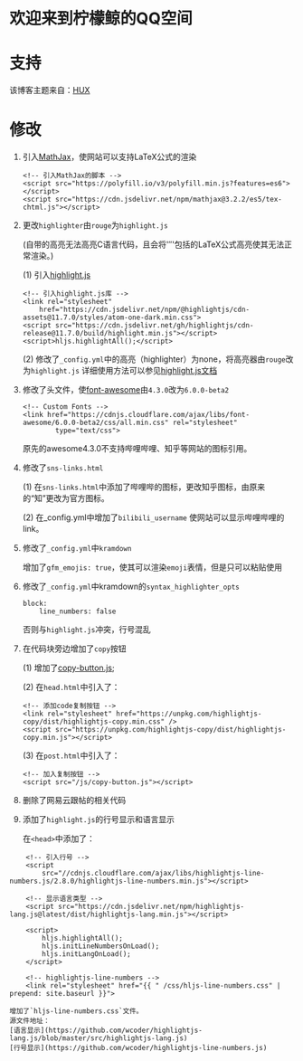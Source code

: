 # 欢迎来到柠檬鲸的QQ空间

# 支持
该博客主题来自：[HUX](<https://github.com/Huxpro/huxpro.github.io">)

# 修改

1. 引入[MathJax]((https://www.mathjax.org/))，使网站可以支持LaTeX公式的渲染
    ```
    <!-- 引入MathJax的脚本 -->
    <script src="https://polyfill.io/v3/polyfill.min.js?features=es6"></script>
    <script src="https://cdn.jsdelivr.net/npm/mathjax@3.2.2/es5/tex-chtml.js"></script>
    ```
2. 更改`highlighter`由`rouge`为`highlight.js`

    (自带的高亮无法高亮C语言代码，且会将'$''$'包括的LaTeX公式高亮使其无法正常渲染。)

    (1) 引入[highlight.js]((https://github.com/highlightjs/highlight.js))
    ```
    <!-- 引入highlight.js库 -->
    <link rel="stylesheet"
        href="https://cdn.jsdelivr.net/npm/@highlightjs/cdn-assets@11.7.0/styles/atom-one-dark.min.css">
    <script src="https://cdn.jsdelivr.net/gh/highlightjs/cdn-release@11.7.0/build/highlight.min.js"></script>
    <script>hljs.highlightAll();</script>
    ```

    (2) 修改了`_config.yml`中的高亮（highlighter）为none，将高亮器由`rouge`改为`highlight.js`
    详细使用方法可以参见[highlight.js文档]((http://highlight.cndoc.wiki/doc))
    
3. 修改了头文件，使[font-awesome](https://fontawesome.com)由`4.3.0`改为`6.0.0-beta2`
    ```
    <!-- Custom Fonts -->
    <link href="https://cdnjs.cloudflare.com/ajax/libs/font-awesome/6.0.0-beta2/css/all.min.css" rel="stylesheet"
            type="text/css">
    ```
    原先的awesome4.3.0不支持哔哩哔哩、知乎等网站的图标引用。

4. 修改了`sns-links.html`

    (1) 在`sns-links.html`中添加了哔哩哔的图标，更改知乎图标，由原来的“知”更改为官方图标。
    
    (2) 在_config.yml中增加了`bilibili_username`
    使网站可以显示哔哩哔哩的link。

5. 修改了`_config.yml`中`kramdown`

    增加了`gfm_emojis: true`，使其可以渲染`emoji`表情，但是只可以粘贴使用

6. 修改了`_config.yml`中kramdown的`syntax_highlighter_opts`
    ```
    block:
        line_numbers: false
    ```
    否则与`highlight.js`冲突，行号混乱

7. 在代码块旁边增加了`copy`按钮

    (1) 增加了[copy-button.js](https://github.com/arronhunt/highlightjs-copy);

    (2) 在`head.html`中引入了：
    ```
    <!-- 添加code复制按钮 -->
    <link rel="stylesheet" href="https://unpkg.com/highlightjs-copy/dist/highlightjs-copy.min.css" />
    <script src="https://unpkg.com/highlightjs-copy/dist/highlightjs-copy.min.js"></script>
    ```
    (3) 在`post.html`中引入了：
    ```    
    <!-- 加入复制按钮 -->
    <script src="/js/copy-button.js"></script>
    ```

8. 删除了网易云跟帖的相关代码

9. 添加了`highlight.js`的行号显示和语言显示

    在`<head>`中添加了：
```complaintext
    <!-- 引入行号 -->
    <script
        src="//cdnjs.cloudflare.com/ajax/libs/highlightjs-line-numbers.js/2.8.0/highlightjs-line-numbers.min.js"></script>

    <!-- 显示语言类型 -->
    <script src="https://cdn.jsdelivr.net/npm/highlightjs-lang.js@latest/dist/highlightjs-lang.min.js"></script>

    <script>
        hljs.highlightAll();
        hljs.initLineNumbersOnLoad();
        hljs.initLangOnLoad();
    </script>

    <!-- highlightjs-line-numbers -->
    <link rel="stylesheet" href="{{ " /css/hljs-line-numbers.css" | prepend: site.baseurl }}">
```
    增加了`hljs-line-numbers.css`文件。
    源文件地址：
    [语言显示](https://github.com/wcoder/highlightjs-lang.js/blob/master/src/highlightjs-lang.js)
    [行号显示](https://github.com/wcoder/highlightjs-line-numbers.js)